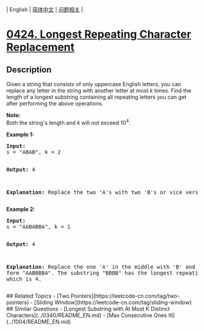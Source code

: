 
| English | [简体中文](README.md) | [问题相关](QUESTION.md) |
# [0424. Longest Repeating Character Replacement](https://leetcode-cn.com/problems/longest-repeating-character-replacement/)
## Description
<p>Given a string that consists of only uppercase English letters, you can replace any letter in the string with another letter at most <i>k</i> times. Find the length of a longest substring containing all repeating letters you can get after performing the above operations.</p>

<p><b>Note:</b><br />
Both the string's length and <i>k</i> will not exceed 10<sup>4</sup>.
</p>

<p>
<b>Example 1:</b>
<pre>
<b>Input:</b>
s = "ABAB", k = 2

<b>Output:</b>
4

<b>Explanation:</b>
Replace the two 'A's with two 'B's or vice versa.
</pre>
</p>

<p>
<b>Example 2:</b>
<pre>
<b>Input:</b>
s = "AABABBA", k = 1

<b>Output:</b>
4

<b>Explanation:</b>
Replace the one 'A' in the middle with 'B' and form "AABBBBA".
The substring "BBBB" has the longest repeating letters, which is 4.
</pre>
</p>
## Related Topics
- [Two Pointers](https://leetcode-cn.com/tag/two-pointers)
- [Sliding Window](https://leetcode-cn.com/tag/sliding-window)
## Similar Questions
- [Longest Substring with At Most K Distinct Characters](../0340/README_EN.md)
- [Max Consecutive Ones III](../1004/README_EN.md)
